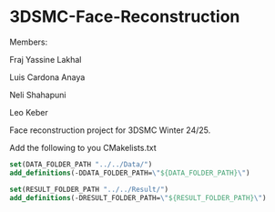 # 3DSMC-Face-Reconstruction
Members:

Fraj Yassine Lakhal

Luis Cardona Anaya 

Neli Shahapuni

Leo Keber

Face reconstruction project for 3DSMC Winter 24/25.

Add the following to you CMakelists.txt
```cmake
set(DATA_FOLDER_PATH "../../Data/")
add_definitions(-DDATA_FOLDER_PATH=\"${DATA_FOLDER_PATH}\")

set(RESULT_FOLDER_PATH "../../Result/")
add_definitions(-DRESULT_FOLDER_PATH=\"${RESULT_FOLDER_PATH}\")
```